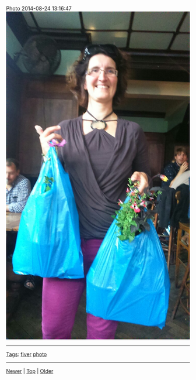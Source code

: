 <!--
title: Photo 2014-08-24 13
date: 2020-06-28T14:51:45.122Z
tags: fiver, photo
-->





Photo 2014-08-24 13:16:47
![](95636247487-0.jpg)

<!--BOTTOM-POST-NAVIGATION-->
---

[Tags](tags.md): [fiver](tag-fiver.md) [photo](tag-photo.md)

---

[Newer](95632345917.md) | [Top](index.md) | [Older](95636419257.md)